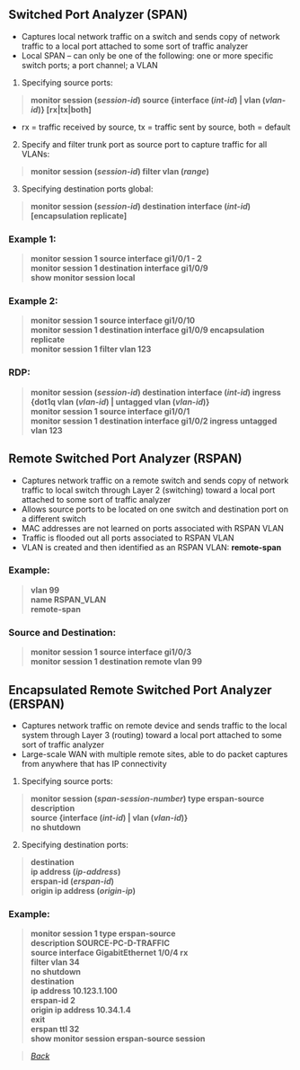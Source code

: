 ## Switched Port Analyzer (SPAN)  
* Captures local network traffic on a switch and sends copy of network traffic to a local port attached to some sort of traffic analyzer  
* Local SPAN – can only be one of the following: one or more specific switch ports; a port channel; a VLAN  
1. Specifying source ports:  
> **monitor session (*session-id*) source {interface (*int-id*) | vlan (*vlan-id*)} [rx|tx|both]**  
* rx = traffic received by source, tx = traffic sent by source, both = default  
2. Specify and filter trunk port as source port to capture traffic for all VLANs:  
> **monitor session (*session-id*) filter vlan (*range*)**  
3. Specifying destination ports global:  
> **monitor session (*session-id*) destination interface (*int-id*) [encapsulation replicate]**  

### Example 1:  
> **monitor session 1 source interface gi1/0/1 - 2**  
> **monitor session 1 destination interface gi1/0/9**  
> **show monitor session local**  

### Example 2:  
> **monitor session 1 source interface gi1/0/10**  
> **monitor session 1 destination interface gi1/0/9 encapsulation replicate**  
> **monitor session 1 filter vlan 123**  

### RDP:  
> **monitor session (*session-id*) destination interface (*int-id*) ingress {dot1q vlan (*vlan-id*) | untagged vlan (*vlan-id*)}**  
> **monitor session 1 source interface gi1/0/1**  
> **monitor session 1 destination interface gi1/0/2 ingress untagged vlan 123**  


## Remote Switched Port Analyzer (RSPAN)
* Captures network traffic on a remote switch and sends copy of network traffic to local switch through Layer 2 (switching) toward a local port attached to some sort of traffic analyzer  
* Allows source ports to be located on one switch and destination port on a different switch  
* MAC addresses are not learned on ports associated with RSPAN VLAN  
* Traffic is flooded out all ports associated to RSPAN VLAN  
* VLAN is created and then identified as an RSPAN VLAN: **remote-span**  

### Example:  
> **vlan 99**  
> **name RSPAN_VLAN**  
> **remote-span**  
### Source and Destination:  
> **monitor session 1 source interface gi1/0/3**  
> **monitor session 1 destination remote vlan 99**  


## Encapsulated Remote Switched Port Analyzer (ERSPAN)  
* Captures network traffic on remote device and sends traffic to the local system through Layer 3 (routing) toward a local port attached to some sort of traffic analyzer  
* Large-scale WAN with multiple remote sites, able to do packet captures from anywhere that has IP connectivity  
1. Specifying source ports:  
> **monitor session (*span-session-number*) type erspan-source**  
> **description**  
> **source {interface (*int-id*) | vlan (*vlan-id*)}**   
> **no shutdown**  
2. Specifying destination ports:  
> **destination**  
> **ip address (*ip-address*)**  
> **erspan-id (*erspan-id*)**  
> **origin ip address (*origin-ip*)**  

### Example:  
> **monitor session 1 type erspan-source**  
> **description SOURCE-PC-D-TRAFFIC**  
> **source interface GigabitEthernet 1/0/4 rx**  
> **filter vlan 34**  
> **no shutdown**  
> **destination**  
> **ip address 10.123.1.100**  
> **erspan-id 2**  
> **origin ip address 10.34.1.4**  
> **exit**  
> **erspan ttl 32**  
> **show monitor session erspan-source session**  


> *[Back](https://github.com/network-dluong/CCNP-ENCOR/tree/4.0-Network-Assurance)*  
